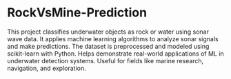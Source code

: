 # RockVsMine-Prediction
This project classifies underwater objects as rock or water using sonar wave data. It applies machine learning algorithms to analyze sonar signals and make predictions. The dataset is preprocessed and modeled using scikit-learn with Python. Helps demonstrate real-world applications of ML in underwater detection systems. Useful for fields like marine research, navigation, and exploration.
